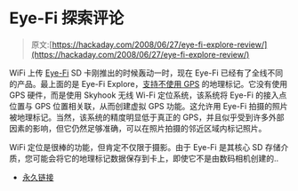 # Eye-Fi 探索评论

> 原文:[https://hackaday.com/2008/06/27/eye-fi-explore-review/](https://hackaday.com/2008/06/27/eye-fi-explore-review/)

WiFi 上传 [Eye-Fi](http://www.mahalo.com/Eye_Fi) SD 卡刚推出的时候轰动一时，现在 Eye-Fi 已经有了全线不同的产品。最上面的是 Eye-Fi Explore，[支持不使用 GPS](http://paulstamatiou.com/2008/06/26/review-eye-fi-explore-geotagging-sd-card) 的地理标记。它没有使用 GPS 硬件，而是使用 Skyhook 无线 Wi-Fi 定位系统，该系统将 Eye-Fi 的接入点位置与 GPS 位置相关联，从而创建虚拟 GPS 功能。这允许用 Eye-Fi 拍摄的照片被地理标记。当然，该系统的精度明显低于真正的 GPS，并且似乎受到许多外部因素的影响，但它仍然足够准确，可以在照片拍摄的邻近区域内标记照片。

WiFi 定位是很棒的功能，但肯定不仅限于摄影。由于 Eye-Fi 是其核心 SD 存储介质，您可能会将它的地理标记数据保存到卡上，即使它不是由数码相机创建的..

*   [永久链接](http://paulstamatiou.com/2008/06/26/review-eye-fi-explore-geotagging-sd-card)